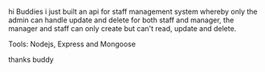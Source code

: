 hi Buddies i just built an api for staff management system whereby only the admin can handle update and delete for both staff and manager, the manager and staff can only create but can't read, update and delete.

Tools:  Nodejs, 
        Express 
        and Mongoose

thanks buddy